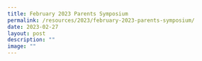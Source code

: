 ```yaml
---
title: February 2023 Parents Symposium
permalink: /resources/2023/february-2023-parents-symposium/
date: 2023-02-27
layout: post
description: ""
image: ""
---
```

